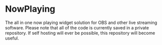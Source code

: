 # NowPlaying
The all in one now playing widget solution for OBS and other live streaming software.
Please note that all of the code is currently saved in a private repository. If self hosting will ever be possible, this repository will become useful.
